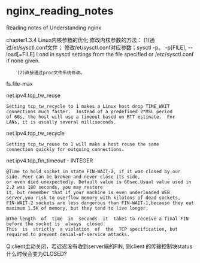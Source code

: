 # nginx_reading_notes
Reading notes of Understanding nginx


chapter1.3.4 Linux内核参数的优化 
    修改内核参数的方法：
        (1)通过/et/sysctl.conf文件；
            修改/et/sysctl.conf对应参数；sysctl -p。
            -p[FILE], --load[=FILE] Load  in  sysctl  settings  from  the file specified or /etc/sysctl.conf if none given. 
            
        (2)直接通过proc文件系统修改。
  fs.file-max
  
  net.ipv4.tcp_tw_reuse
  
    Setting tcp_tw_recycle to 1 makes a Linux host drop TIME_WAIT 
    connections much faster.  Instead of a predefined 2*MSL period 
    of 60s, the host will use a timeout based on RTT estimate.  For 
    LANs, it is usually several milliseconds. 
  net.ipv4.tcp_tw_recycle
  
    Setting tcp_tw_reuse to 1 will make a host reuse the same 
    connection quickly for outgoing connections. 
  net.ipv4.tcp_fin_timeout - INTEGER
  
    @Time to hold socket in state FIN-WAIT-2, if it was closed by our side. Peer can be broken and never close its side,
    or even died unexpectedly. Default value is 60sec.Usual value used in 2.2 was 180 seconds, you may restore
    it, but remember that if your machine is even underloaded WEB server,you risk to overflow memory with kilotons of dead sockets,
    FIN-WAIT-2 sockets are less dangerous than FIN-WAIT-1,because they eat maximum 1.5K of memory, but they tend to live longer.	
    
    @The length  of  time  in  seconds  it  takes to receive a final FIN before the socket is  always  closed.  
    This  is  strictly  a violation  of  the  TCP specification, but required to prevent denial-of-service attacks.
  Q:client主动关闭，若迟迟没有收到server端的FIN, 则client 的传输控制块status什么时候会变为CLOSED?
  
